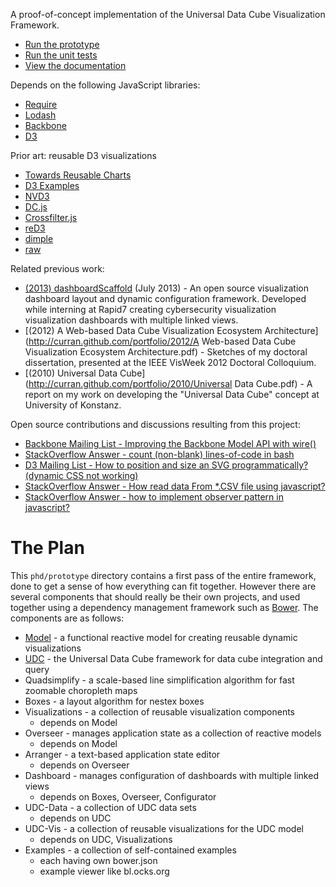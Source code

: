 A proof-of-concept implementation of the Universal Data Cube Visualization Framework.

 * [Run the prototype](http://curran.github.io/phd/prototype/)
 * [Run the unit tests](http://curran.github.io/phd/prototype/SpecRunner.html)
 * [View the documentation](http://curran.github.io/phd/prototype/docs/main.html)

Depends on the following JavaScript libraries:

 * [Require](http://requirejs.org/)
 * [Lodash](http://lodash.com/)
 * [Backbone](http://backbonejs.org/)
 * [D3](http://d3js.org/)

Prior art: reusable D3 visualizations

 * [Towards Reusable Charts](http://bost.ocks.org/mike/chart/)
 * [D3 Examples](https://github.com/mbostock/d3/wiki/Gallery)
 * [NVD3](http://nvd3.org/)
 * [DC.js](http://nickqizhu.github.io/dc.js/)
 * [Crossfilter.js](http://square.github.io/crossfilter/)
 * [reD3](http://bugzu.github.io/reD3/#/)
 * [dimple](http://dimplejs.org/)
 * [raw](http://app.raw.densitydesign.org/)

Related previous work:

 * [(2013) dashboardScaffold](https://github.com/curran/dashboardScaffold) (July 2013) - An open source visualization dashboard layout and dynamic configuration framework. Developed while interning at Rapid7 creating cybersecurity visualization visualization dashboards with multiple linked views.
 * [(2012) A Web-based Data Cube Visualization Ecosystem Architecture](http://curran.github.com/portfolio/2012/A Web-based Data Cube Visualization Ecosystem Architecture.pdf) - Sketches of my doctoral dissertation, presented at the IEEE VisWeek 2012 Doctoral Colloquium.
 * [(2010) Universal Data Cube](http://curran.github.com/portfolio/2010/Universal Data Cube.pdf) - A report on my work on developing the "Universal Data Cube" concept at University of Konstanz.

Open source contributions and discussions resulting from this project:

 * [Backbone Mailing List - Improving the Backbone Model API with wire()](https://groups.google.com/forum/#!topic/backbonejs/CnFLHg-d0uk)
 * [StackOverflow Answer - count (non-blank) lines-of-code in bash](http://stackoverflow.com/questions/114814/count-non-blank-lines-of-code-in-bash)
 * [D3 Mailing List - How to position and size an SVG programmatically? (dynamic CSS not working)](https://groups.google.com/forum/#!topic/d3-js/x4Tz_O7wA3Q)
 * [StackOverflow Answer - How read data From *.CSV file using javascript?](http://stackoverflow.com/questions/7431268/how-read-data-from-csv-file-using-javascript/22850815#22850815)
 * [StackOverflow Answer - how to implement observer pattern in javascript?](http://stackoverflow.com/questions/12308246/how-to-implement-observer-pattern-in-javascript/22824844#22824844)

# The Plan

This `phd/prototype` directory contains a first pass of the entire framework, done to get a sense of how everything can fit together. However there are several components that should really be their own projects, and used together using a dependency management framework such as [Bower](http://bower.io/). The components are as follows:

 * [Model](https://github.com/curran/model) - a functional reactive model for creating reusable dynamic visualizations
 * [UDC](https://github.com/curran/udc) - the Universal Data Cube framework for data cube integration and query
 * Quadsimplify - a scale-based line simplification algorithm for fast zoomable choropleth maps
 * Boxes - a layout algorithm for nestex boxes
 * Visualizations - a collection of reusable visualization components
   * depends on Model
 * Overseer - manages application state as a collection of reactive models
   * depends on Model
 * Arranger - a text-based application state editor
   * depends on Overseer
 * Dashboard - manages configuration of dashboards with multiple linked views
   * depends on Boxes, Overseer, Configurator
 * UDC-Data - a collection of UDC data sets
   * depends on UDC
 * UDC-Vis - a collection of reusable visualizations for the UDC model
   * depends on UDC, Visualizations
 * Examples - a collection of self-contained examples
   * each having own bower.json
   * example viewer like bl.ocks.org
